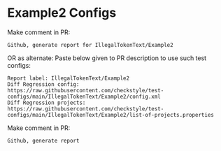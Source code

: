 # Example2 Configs
Make comment in PR:
```
Github, generate report for IllegalTokenText/Example2
```
OR as alternate:
Paste below given to PR description to use such test configs:
```
Report label: IllegalTokenText/Example2
Diff Regression config: https://raw.githubusercontent.com/checkstyle/test-configs/main/IllegalTokenText/Example2/config.xml
Diff Regression projects: https://raw.githubusercontent.com/checkstyle/test-configs/main/IllegalTokenText/Example2/list-of-projects.properties
```
Make comment in PR:
```
Github, generate report
```

